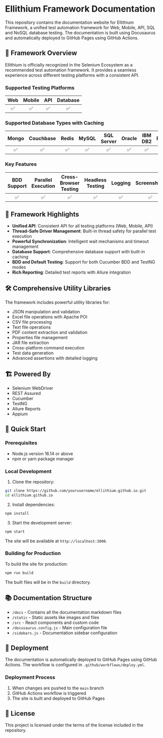 # Ellithium Framework Documentation

This repository contains the documentation website for Ellithium Framework, a unified test automation framework for Web, Mobile, API, SQL and NoSQL database testing. The documentation is built using Docusaurus and automatically deployed to GitHub Pages using GitHub Actions.

## 🎯 Framework Overview

Ellithium is officially recognized in the Selenium Ecosystem as a recommended test automation framework. It provides a seamless experience across different testing platforms with a consistent API.

### Supported Testing Platforms

|Web |Mobile| API|Database|
| :---: |:---: |:---: |:---: |
| ✅  |✅  |✅   |✅  |

### Supported Database Types with Caching

|Mongo | Couchbase |Redis | MySQL| SQL Server | Oracle | IBM DB2| PostgreSQL|SQLite |
| :---: |:---: |:---: |:---: |:---: |:---: |:---: |:---: |:---: |
| ✅  |✅  |✅   |✅  |✅  |✅  |✅   |✅  |✅  |

### Key Features

|BDD Support|Parallel Execution|Cross-Browser Testing|Headless Testing|Logging|Screenshots|User Stories|Reporting|CLI Interface|Synchronization|CI/CD|Test Data|
|:--------:|:--------:|:--------:|:------:|:------:|:------:|:------:|:-----:|:------:|:-----:|:-----:|:-----:|
|✅        |✅         |✅         |✅        |✅      |✅       |✅       |✅      |✅       |✅       |✅       |✅       |

## 🚀 Framework Highlights

- **Unified API**: Consistent API for all testing platforms (Web, Mobile, API)
- **Thread-Safe Driver Management**: Built-in thread safety for parallel test execution
- **Powerful Synchronization**: Intelligent wait mechanisms and timeout management
- **Database Support**: Comprehensive database support with built-in caching
- **BDD and Default Testing**: Support for both Cucumber BDD and TestNG modes
- **Rich Reporting**: Detailed test reports with Allure integration

## 🛠️ Comprehensive Utility Libraries

The framework includes powerful utility libraries for:
- JSON manipulation and validation
- Excel file operations with Apache POI
- CSV file processing
- Text file operations
- PDF content extraction and validation
- Properties file management
- JAR file extraction
- Cross-platform command execution
- Test data generation
- Advanced assertions with detailed logging

## 🏗️ Powered By

- Selenium WebDriver
- REST Assured
- Cucumber
- TestNG
- Allure Reports
- Appium

## 🚀 Quick Start

### Prerequisites

- Node.js version 16.14 or above
- npm or yarn package manager

### Local Development

1. Clone the repository:
```bash
git clone https://github.com/yourusername/ellithium.github.io.git
cd ellithium.github.io
```

2. Install dependencies:
```bash
npm install
```

3. Start the development server:
```bash
npm start
```

The site will be available at `http://localhost:3000`.

### Building for Production

To build the site for production:

```bash
npm run build
```

The built files will be in the `build` directory.

## 📚 Documentation Structure

- `/docs` - Contains all the documentation markdown files
- `/static` - Static assets like images and files
- `/src` - React components and custom code
- `/docusaurus.config.js` - Main configuration file
- `/sidebars.js` - Documentation sidebar configuration

## 🔄 Deployment

The documentation is automatically deployed to GitHub Pages using GitHub Actions. The workflow is configured in `.github/workflows/deploy.yml`.

### Deployment Process

1. When changes are pushed to the `main` branch
2. GitHub Actions workflow is triggered
3. The site is built and deployed to GitHub Pages

## 📝 License

This project is licensed under the terms of the license included in the repository. 